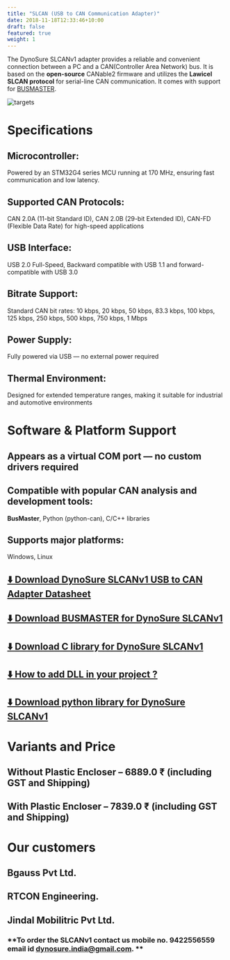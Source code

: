 ```yaml
---
title: "SLCAN (USB to CAN Communication Adapter)"
date: 2018-11-18T12:33:46+10:00
draft: false
featured: true
weight: 1
---
```



The DynoSure SLCANv1 adapter provides a reliable and convenient connection between a PC and a CAN(Controller Area Network) bus. It is based on the **open-source** CANable2 firmware and utilizes the **Lawicel SLCAN protocol** for serial-line CAN communication. It comes with support for [BUSMASTER](./../../files/BUSMASTER_Installer_Ver_3.2.2.exe).

<!-- It is designed with mobility in mind and features a compact and lightweight plastic enclosure suitable for on-the-go diagnostics and embedded development.  -->

<!-- The device uses the Lawicel SLCAN Protocol to expose the CAN interface as a standard virtual COM port, simplifying integration with existing tools and reducing software overhead. -->

<!-- Testing make it easy  -->
<!-- Financial accounting (or financial accountancy) is the field of accounting concerned with the **summary, analysis and reporting** of financial transactions related to a business. -->
<!--more-->

<!-- ![Accounting Services](/images/dynoSense/dynamometer_system_digitala_1200x605.jpg) -->
![targets](/images/Slcanv1_withencloser_v3.jpg)
# Specifications

## Microcontroller:
Powered by an STM32G4 series MCU running at 170 MHz, ensuring fast communication and low latency.

## Supported CAN Protocols:
CAN 2.0A (11-bit Standard ID), CAN 2.0B (29-bit Extended ID), CAN-FD (Flexible Data Rate) for high-speed applications

## USB Interface:

USB 2.0 Full-Speed, Backward compatible with USB 1.1 and forward-compatible with USB 3.0

## Bitrate Support:

Standard CAN bit rates: 10 kbps, 20 kbps, 50 kbps, 83.3 kbps, 100 kbps, 125 kbps, 250 kbps, 500 kbps, 750 kbps, 1 Mbps

## Power Supply:

Fully powered via USB — no external power required

## Thermal Environment:

Designed for extended temperature ranges, making it suitable for industrial and automotive environments

# Software & Platform Support

## Appears as a virtual COM port — no custom drivers required

## Compatible with popular CAN analysis and development tools:

**BusMaster**, Python (python-can), C/C++ libraries

## Supports major platforms:

Windows, Linux

## [⬇️ Download DynoSure SLCANv1 USB to CAN Adapter Datasheet](./../../files/DynoSure_USB_CAN_Adapter.pdf)

## [⬇️ Download BUSMASTER for DynoSure SLCANv1 ](./../../files/BUSMASTER_Installer_Ver_3.2.2.exe)

## [⬇️ Download C library for DynoSure SLCANv1 ](./../../files/SLCAN_DLL_win.zip)

## [⬇️ How to add DLL in your project ? ](https://learn.microsoft.com/en-us/cpp/build/walkthrough-creating-and-using-a-dynamic-link-library-cpp?view=msvc-170)

## [⬇️ Download python library for DynoSure SLCANv1 ](./../../files/slcanv1-python.zip)

# Variants and Price
## Without Plastic Encloser – 6889.0 ₹ (including GST and Shipping)
## With Plastic Encloser – 7839.0 ₹ (including GST and Shipping)

# Our customers 
 ## Bgauss Pvt Ltd.
 ## RTCON Engineering.
 ## Jindal Mobilitric Pvt Ltd.

### **To order the SLCANv1 contact us mobile no. 9422556559 email id dynosure.india@gmail.com. **



<!-- Financial accounting and financial reporting are often used as synonyms.

1. According to International Financial Reporting Standards: the objective of financial reporting is:
2. To provide financial information that is useful to existing and potential investors, lenders and other creditors in making decisions about providing resources to the reporting entity.
3. According to the European Accounting Association:

## Relevance

Relevance is the capacity of the financial information to influence the decision of its users. The ingredients of relevance are the predictive value and confirmatory value. Materiality is a sub-quality of relevance. 

> The ingredients of relevance are the predictive value and confirmatory value. 

Information is considered material if its omission or misstatement could influence the economic decisions of users taken on the basis of the financial statements.

## Faithful Representation

Faithful representation means that the actual effects of the transactions shall be properly accounted for and reported in the financial statements. The words and numbers must match what really happened in the transaction. The ingredients of faithful representation are completeness, neutrality and free from error.

## Enhancing Qualitative Characteristics

### Verifiability
Verifiability implies consensus between the different knowledgeable and independent users of financial information. Such information must be supported by sufficient evidence to follow the principle of objectivity.

### Comparability
Comparability is the uniform application of accounting methods across entities in the same industry. The principle of consistency is under comparability. Consistency is the uniform application of accounting across points in time within an entity.

### Understandability
Understandability means that accounting reports should be expressed as clearly as possible and should be understood by those to whom the information is relevant.
Timeliness: Timeliness implies that financial information must be presented to the users before a decision is to be made.

---

## Statement of cash flows
The statement of cash flows considers the inputs and outputs in concrete cash within a stated period. The general template of a cash flow statement is as follows: Cash Inflow - Cash Outflow + Opening Balance = Closing Balance

Cash Inflow | Outflow | Opening Balance
--- | --- | ---
*Monday* | `Tuesday` | **Wednesday**
1 | 2 | 3


**Example 1:** in the beginning of September, Ellen started out with $5 in her bank account. During that same month, Ellen borrowed $20 from Tom. At the end of the month, Ellen bought a pair of shoes for $7. Ellen's cash flow statement for the month of September looks like this:

* Cash inflow: $20
* Cash outflow:$7
* Opening balance: $5
* Closing balance: $20 – $7 + $5 = $18

**Example 2:** in the beginning of June, WikiTables, a company that buys and resells tables, sold 2 tables. They'd originally bought the tables for $25 each, and sold them at a price of $50 per table. The first table was paid out in cash however the second one was bought in credit terms. WikiTables' cash flow statement for the month of June looks like this:

> **Important:** the cash flow statement only considers the exchange of actual cash, and ignores what the person in question owes or is owed.

## Statement of financial position (balance sheet)
The balance sheet is the financial statement showing a firm's assets, liabilities and equity (capital) at a set point in time, usually the end of the fiscal year reported on the accompanying income statement. 

- **fixed assets**
    - property
    - building
    - equipment (such as factory machinery)
- **intangible assets**
    - copyrights
    - trademarks
    - patents
        - pending
        - international
- goodwill

Owner's equity, sometimes referred to as net assets, is represented differently depending on the type of business ownership. Business ownership can be in the form of a sole proprietorship, partnership, or a corporation. For a corporation, the owner's equity portion usually shows common stock, and retained earnings (earnings kept in the company). Retained earnings come from the retained earnings statement, prepared prior to the balance sheet. -->